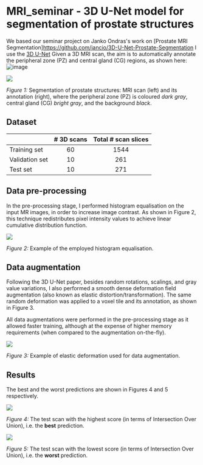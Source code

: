 # MRI_seminar - 3D U-Net model for segmentation of prostate structures

We based our seminar project on Janko Ondras's work on [Prostate MRI Segmentation]https://github.com/jancio/3D-U-Net-Prostate-Segmentation
I use the [3D U-Net](https://arxiv.org/pdf/1606.06650.pdf) Given a 3D MRI scan, the aim is to automatically annotate the peripheral zone (PZ) and central gland (CG) regions, as shown here:
![image](https://github.com/MorTzadok/MRI_seminar/assets/104845635/34e3f042-acb7-430f-9be3-2323d55498e1)


![](./figs/segmentation_task.png)

*Figure 1:* Segmentation of prostate structures: MRI scan (left) and its annotation (right), where the peripheral zone (PZ) is coloured *dark gray*, central gland (CG) *bright gray*, and the background *black*. 


## Dataset

| | # 3D scans | Total # scan slices |
| :--- |  :---:  |  :---:  |
| Training set | 60 | 1544 |
| Validation set | 10 | 261 |
| Test set | 10 | 271 |


## Data pre-processing

In the pre-processing stage, I performed histogram equalisation on the input MR images, in order to increase image contrast. As shown in Figure 2, this technique redistributes pixel intensity values to achieve linear cumulative distribution function.

![](./figs/histogram_equalisation.png)

*Figure 2:* Example of the employed histogram equalisation.


## Data augmentation

Following the 3D U-Net paper, besides random rotations, scalings, and gray value variations, I also performed a smooth dense deformation field augmentation (also known as elastic distortion/transformation). The same random deformation was applied to a voxel tile and its annotation, as shown in Figure 3. 

All data augmentations were performed in the pre-processing stage as it allowed faster training, although at the expense of higher memory requirements (when compared to the augmentation on-the-fly).

![](./figs/elastic_deformation.png)

*Figure 3:* Example of elastic deformation used for data augmentation.


## Results

The best and the worst predictions are shown in Figures 4 and 5 respectively. 

![](./figs/best_prediction.gif)

*Figure 4:* The test scan with the highest score (in terms of Intersection Over Union), i.e. the **best** prediction. 

![](./figs/worst_prediction.gif)

*Figure 5:* The test scan with the lowest score (in terms of Intersection Over Union), i.e. the **worst** prediction. 
